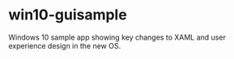 # win10-guisample
Windows 10 sample app showing key changes to XAML and user experience design in the new OS.
